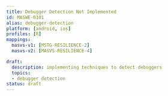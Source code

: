 ```yaml
---
title: Debugger Detection Not Implemented
id: MASWE-0101
alias: debugger-detection
platform: [android, ios]
profiles: [R]
mappings:
  masvs-v1: [MSTG-RESILIENCE-2]
  masvs-v2: [MASVS-RESILIENCE-4]

draft:
  description: implementing techniques to detect debuggers
  topics:
  - debugger detection
status: draft
---
```


